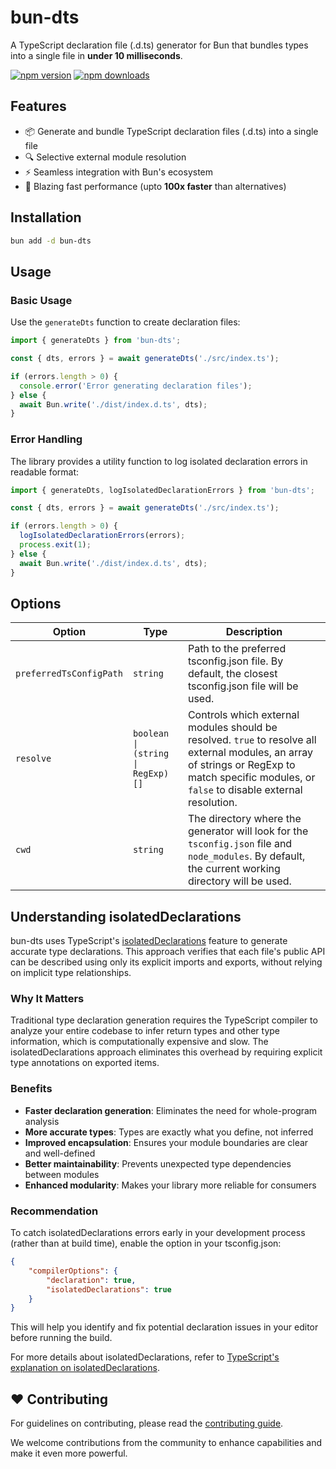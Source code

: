 # bun-dts

A TypeScript declaration file (.d.ts) generator for Bun that bundles types into a single file in **under 10 milliseconds**.

[![npm version](https://img.shields.io/npm/v/bun-dts.svg?style=flat-square)](https://www.npmjs.com/package/bun-dts)
[![npm downloads](https://img.shields.io/npm/dm/bun-dts.svg?style=flat-square)](https://www.npmjs.com/package/bun-dts)

## Features

- 📦 Generate and bundle TypeScript declaration files (.d.ts) into a single file
- 🔍 Selective external module resolution
- ⚡ Seamless integration with Bun's ecosystem
- 🚀 Blazing fast performance (upto **100x faster** than alternatives)

## Installation

```bash
bun add -d bun-dts
```

## Usage

### Basic Usage

Use the `generateDts` function to create declaration files:

```ts
import { generateDts } from 'bun-dts';

const { dts, errors } = await generateDts('./src/index.ts');

if (errors.length > 0) {
  console.error('Error generating declaration files');
} else {
  await Bun.write('./dist/index.d.ts', dts);
}
```

### Error Handling

The library provides a utility function to log isolated declaration errors in readable format:

```ts
import { generateDts, logIsolatedDeclarationErrors } from 'bun-dts';

const { dts, errors } = await generateDts('./src/index.ts');

if (errors.length > 0) {
  logIsolatedDeclarationErrors(errors);
  process.exit(1);
} else {
  await Bun.write('./dist/index.d.ts', dts);
}
```

## Options

| Option                   | Type                        | Description                                                                                                                                                                                     |
| ------------------------ | --------------------------- | ----------------------------------------------------------------------------------------------------------------------------------------------------------------------------------------------- |
| `preferredTsConfigPath`  | `string`                    | Path to the preferred tsconfig.json file. By default, the closest tsconfig.json file will be used.                                                                                              |
| `resolve`                | `boolean \| (string \| RegExp)[]` | Controls which external modules should be resolved. `true` to resolve all external modules, an array of strings or RegExp to match specific modules, or `false` to disable external resolution. |
| `cwd`                    | `string`                    | The directory where the generator will look for the `tsconfig.json` file and `node_modules`. By default, the current working directory will be used.                    |

## Understanding isolatedDeclarations

bun-dts uses TypeScript's [isolatedDeclarations](https://www.typescriptlang.org/docs/handbook/release-notes/typescript-5-5.html#isolated-declarations) feature to generate accurate type declarations. This approach verifies that each file's public API can be described using only its explicit imports and exports, without relying on implicit type relationships.

### Why It Matters

Traditional type declaration generation requires the TypeScript compiler to analyze your entire codebase to infer return types and other type information, which is computationally expensive and slow. The isolatedDeclarations approach eliminates this overhead by requiring explicit type annotations on exported items.

### Benefits

- **Faster declaration generation**: Eliminates the need for whole-program analysis
- **More accurate types**: Types are exactly what you define, not inferred
- **Improved encapsulation**: Ensures your module boundaries are clear and well-defined
- **Better maintainability**: Prevents unexpected type dependencies between modules
- **Enhanced modularity**: Makes your library more reliable for consumers

### Recommendation

To catch isolatedDeclarations errors early in your development process (rather than at build time), enable the option in your tsconfig.json:

```json
{
	"compilerOptions": {
		"declaration": true,
		"isolatedDeclarations": true
	}
}
```

This will help you identify and fix potential declaration issues in your editor before running the build.

For more details about isolatedDeclarations, refer to [TypeScript's explanation on isolatedDeclarations](https://www.typescriptlang.org/docs/handbook/release-notes/typescript-5-5.html#isolated-declarations).

## ❤️ Contributing

For guidelines on contributing, please read the [contributing guide](../../CONTRIBUTING.md).

We welcome contributions from the community to enhance capabilities and make it even more powerful.
